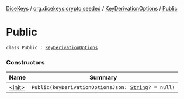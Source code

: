 [DiceKeys](../../../index.md) / [org.dicekeys.crypto.seeded](../../index.md) / [KeyDerivationOptions](../index.md) / [Public](./index.md)

# Public

`class Public : `[`KeyDerivationOptions`](../index.md)

### Constructors

| Name | Summary |
|---|---|
| [&lt;init&gt;](-init-.md) | `Public(keyDerivationOptionsJson: `[`String`](https://kotlinlang.org/api/latest/jvm/stdlib/kotlin/-string/index.html)`? = null)` |
